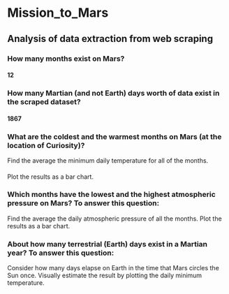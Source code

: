 # Mission_to_Mars
## Analysis of data extraction from web scraping

###  How many months exist on Mars?
####  12

###  How many Martian (and not Earth) days worth of data exist in the scraped dataset?
####  1867

###  What are the coldest and the warmest months on Mars (at the location of Curiosity)? 
Find the average the minimum daily temperature for all of the months.
####  
Plot the results as a bar chart.


###  Which months have the lowest and the highest atmospheric pressure on Mars? To answer this question:
Find the average the daily atmospheric pressure of all the months.
Plot the results as a bar chart.

###  About how many terrestrial (Earth) days exist in a Martian year? To answer this question:
Consider how many days elapse on Earth in the time that Mars circles the Sun once.
Visually estimate the result by plotting the daily minimum temperature.
